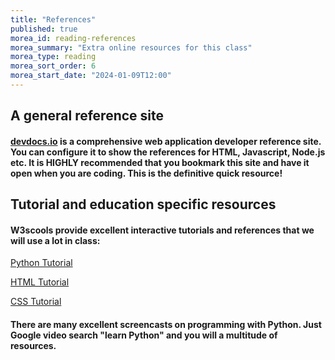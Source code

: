 ```yaml
---
title: "References"
published: true
morea_id: reading-references
morea_summary: "Extra online resources for this class"
morea_type: reading
morea_sort_order: 6
morea_start_date: "2024-01-09T12:00"
---
```

## A general reference site 

#### [devdocs.io](http://devdocs.io/) is a comprehensive web application developer reference site. You can configure it to show the references for HTML,  Javascript, Node.js etc. It is **HIGHLY** recommended that you bookmark this site and have it open when you are coding. This is the definitive quick resource!

## Tutorial and education specific resources

#### W3scools provide excellent interactive tutorials and references that we will use a lot in class: 

[Python Tutorial](https://www.w3schools.com/python/default.asp)

[HTML Tutorial](https://www.w3schools.com/html/default.asp)

[CSS Tutorial](https://www.w3schools.com/css/default.asp)


#### There are many excellent screencasts on programming with Python. Just Google video search "learn Python" and you will a multitude of resources. 
